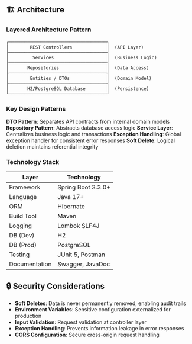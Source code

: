 ## 🏗️ Architecture

### Layered Architecture Pattern

```
┌─────────────────────────────────────┐
│        REST Controllers             │  (API Layer)
├─────────────────────────────────────┤
│         Services                    │  (Business Logic)
├─────────────────────────────────────┤
│       Repositories                  │  (Data Access)
├─────────────────────────────────────┤
│        Entities / DTOs              │  (Domain Model)
├─────────────────────────────────────┤
│       H2/PostgreSQL Database        │  (Persistence)
└─────────────────────────────────────┘
```

### Key Design Patterns

**DTO Pattern**: Separates API contracts from internal domain models
**Repository Pattern**: Abstracts database access logic
**Service Layer**: Centralizes business logic and transactions
**Exception Handling**: Global exception handler for consistent error responses
**Soft Delete**: Logical deletion maintains referential integrity

### Technology Stack

| Layer | Technology |
|-------|-----------|
| Framework | Spring Boot 3.3.0+ |
| Language | Java 17+ |
| ORM | Hibernate |
| Build Tool | Maven |
| Logging | Lombok SLF4J |
| DB (Dev) | H2 |
| DB (Prod) | PostgreSQL |
| Testing | JUnit 5, Postman |
| Documentation | Swagger, JavaDoc |

## 🔒 Security Considerations

- **Soft Deletes**: Data is never permanently removed, enabling audit trails
- **Environment Variables**: Sensitive configuration externalized for production
- **Input Validation**: Request validation at controller layer
- **Exception Handling**: Prevents information leakage in error responses
- **CORS Configuration**: Secure cross-origin request handling
